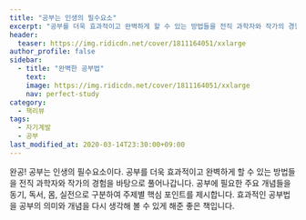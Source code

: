```yaml
---
title: "공부는 인생의 필수요소"
excerpt: "공부를 더욱 효과적이고 완벽하게 할 수 있는 방법들을 전직 과학자와 작가의 경험을 바탕으로 풀어나갑니다."
header:
  teaser: https://img.ridicdn.net/cover/1811164051/xxlarge
author_profile: false
sidebar:
  - title: "완벽한 공부법"
    text:
    image: https://img.ridicdn.net/cover/1811164051/xxlarge
    nav: perfect-study
category:
  - 책리뷰
tags:
  - 자기계발
  - 공부
last_modified_at: 2020-03-14T23:30:00+09:00
---
```


완공! 공부는 인생의 필수요소이다. 공부를 더욱 효과적이고 완벽하게 할 수 있는 방법들을 전직 과학자와 작가의 경험을 바탕으로 풀어나갑니다. 공부에 필요한 주요 개념들을 동기, 독서, 몸, 실전으로 구분하여 주제별 핵심 포인트를 제시합니다.  효과적인 공부법을 공부의 의미와 개념을 다시 생각해 볼 수 있게 해준 좋은 책입니다.
